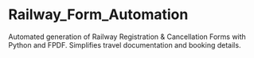 # Railway_Form_Automation
Automated generation of Railway Registration &amp; Cancellation Forms with Python and FPDF. Simplifies travel documentation and booking details.
